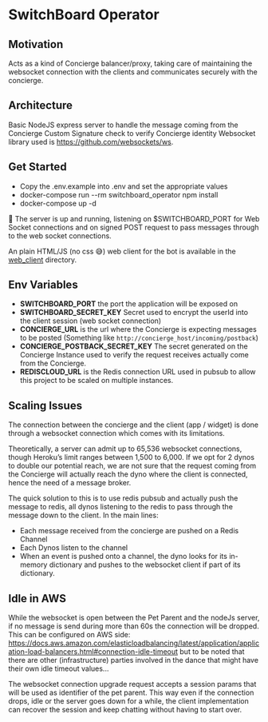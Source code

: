 # SwitchBoard Operator

## Motivation
Acts as a kind of Concierge balancer/proxy, taking care of maintaining the websocket connection with the clients and communicates securely with the concierge.

## Architecture

Basic NodeJS express server to handle the message coming from the Concierge
Custom Signature check to verify Concierge identity
Websocket library used is https://github.com/websockets/ws.

## Get Started
- Copy the .env.example into .env and set the appropriate values
- docker-compose run --rm switchboard_operator npm install
- docker-compose up -d

🥳 The server is up and running, listening on $SWITCHBOARD_PORT for Web Socket connections and on signed POST request to pass messages through to the web socket connections.

An plain HTML/JS (no css 😅) web client for the bot is available in the [web_client](./web_client/index.html) directory.


## Env Variables
- **SWITCHBOARD_PORT** the port the application will be exposed on
- **SWITCHBOARD_SECRET_KEY** Secret used to encrypt the userId into the client session (web socket connection)
- **CONCIERGE_URL** is the url where the Concierge is expecting messages to be posted (Something like `http://concierge_host/incoming/postback`)
- **CONCIERGE_POSTBACK_SECRET_KEY** The secret generated on the Concierge Instance used to verify the request receives actually come from the Concierge.
- **REDISCLOUD_URL** is the Redis connection URL used in pubsub to allow this project to be scaled on multiple instances.

## Scaling Issues

The connection between the concierge and the client (app / widget) is done through a websocket connection which comes with its limitations.

Theoretically, a server can admit up to 65,536 websocket connections, though Heroku’s limit ranges between 1,500 to 6,000. 
If we opt for 2 dynos to double our potential reach, we are not sure that the request coming from the Concierge will actually reach the dyno where the client is connected, hence the need of a message broker.

The quick solution to this is to use redis pubsub and actually push the message to redis, all dynos listening to the redis to pass through the message down to the client.
In the main lines:
- Each message received from the concierge are pushed on a Redis Channel
- Each Dynos listen to the channel
- When an event is pushed onto a channel, the dyno looks for its in-memory dictionary and pushes to the websocket client if part of its dictionary.

## Idle in AWS

While the websocket is open between the Pet Parent and the nodeJs server, if no message is send during more than 60s the connection will be dropped. This can be configured on AWS side: https://docs.aws.amazon.com/elasticloadbalancing/latest/application/application-load-balancers.html#connection-idle-timeout but to be noted that there are other (infrastructure) parties involved in the dance that might have their own idle timeout values...

The websocket connection upgrade request accepts a session params that will be used as identifier of the pet parent. This way even if the connection drops, idle or the server goes down for a while, the client implementation can recover the session and keep chatting without having to start over.